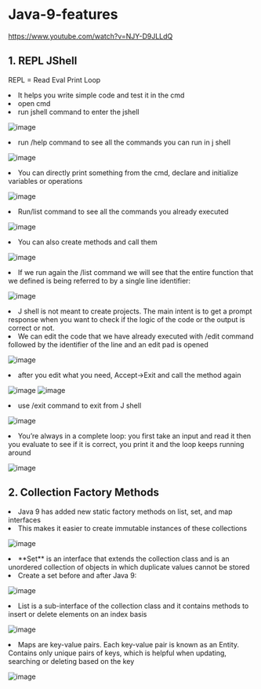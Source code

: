 
# Java-9-features
https://www.youtube.com/watch?v=NJY-D9JLLdQ
## 1. REPL JShell
REPL = Read Eval Print Loop
<li> It helps you write simple code and test it in the cmd
<li> open cmd
<li> run jshell  command to enter the jshell 

![image](https://github.com/CosminaIacob/Java-9-features/assets/18678681/e2e74b1e-1ea7-47ee-9388-a99c170a3e6a)
<li> run /help command to see  all the commands you can run in j shell

![image](https://github.com/CosminaIacob/Java-9-features/assets/18678681/728bf176-aee2-4961-b3a3-e179f3f44987)
<li> You can directly print something from the cmd, declare and initialize variables or operations</li>

![image](https://github.com/CosminaIacob/Java-9-features/assets/18678681/55fb74eb-2d00-4a7b-975e-047b68e904b0)
<li> Run/list command to see all the commands you already executed</li>

![image](https://github.com/CosminaIacob/Java-9-features/assets/18678681/ad6a22b4-6c4a-4c3d-b49c-4c93b99d6094)
<li> You can also create methods and call them </li>

![image](https://github.com/CosminaIacob/Java-9-features/assets/18678681/821776dd-b75b-4316-bdcf-125598266bf3)
<li> If we run again the /list command we will see that the entire function that we defined is being referred to by a single line identifier: </li>

![image](https://github.com/CosminaIacob/Java-9-features/assets/18678681/53329362-c106-49e8-9e8f-dc86b5872ac4)
<li>J shell is not meant to create projects. The main intent is to get a prompt response when you want to check if the logic of the code or the output is correct or not.</li>
<li> We can edit the code that we have already executed with /edit command followed by the identifier of the line and an edit pad is opened</li>

![image](https://github.com/CosminaIacob/Java-9-features/assets/18678681/e7ab8bc4-0fe1-430d-8c4b-b7034e408a36)
<li>after you edit what you need, Accept->Exit and call the method again </li>

![image](https://github.com/CosminaIacob/Java-9-features/assets/18678681/9ac82a41-1432-44cd-96df-94da014dd4f5)
![image](https://github.com/CosminaIacob/Java-9-features/assets/18678681/87443d2f-cdb9-4afb-ad40-dc8137f2d4bf)
<li>use /exit command to exit from J shell </li>

![image](https://github.com/CosminaIacob/Java-9-features/assets/18678681/6e5347d7-6f27-4682-9f11-6b404cf765fd)
<li> You’re always in a complete loop: you first take an input and read it then you evaluate to see if it is correct, you print it and the loop keeps running around </li>

![image](https://github.com/CosminaIacob/Java-9-features/assets/18678681/99b2751e-21e0-405b-ad47-2e2e3ff20b7b)

## 2. Collection Factory Methods

<li>Java 9 has added new static factory methods on list, set, and map interfaces</li>
<li> This makes it easier to create immutable instances of these collections</li>

![image](https://github.com/CosminaIacob/Java-9-features/assets/18678681/39fb66e3-90a3-4c2d-adf4-e7fad71974ba)

<li> **Set** is an interface that extends the collection class and is an unordered collection of objects in which duplicate values cannot be stored</li>
<li> Create a set before and after Java 9: </li>

![image](https://github.com/CosminaIacob/Java-9-features/assets/18678681/f1282dac-8cbc-4ccd-836f-a76be08a62ac)

<li>List is a sub-interface of the collection class and it contains methods to insert or delete elements on an index basis</li>

![image](https://github.com/CosminaIacob/Java-9-features/assets/18678681/d2b86996-de8c-4004-abcd-ee221615fe49)

<li>Maps are key-value pairs. Each key-value pair is known as an Entity. Contains only unique pairs of keys, which is helpful when updating, searching or deleting based on the key</li>

![image](https://github.com/CosminaIacob/Java-9-features/assets/18678681/e8f6d521-9cdd-4ce2-a0dc-2a8ad39820f8)














